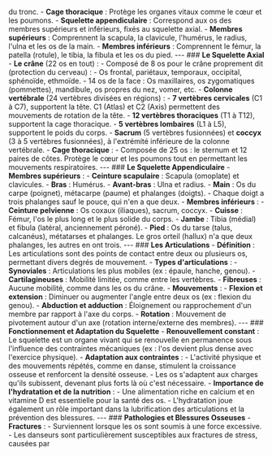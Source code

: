 du tronc. - **Cage thoracique** : Protège les organes vitaux comme le cœur et les poumons. - **Squelette appendiculaire** : Correspond aux os des membres supérieurs et inférieurs, fixés au squelette axial. - **Membres supérieurs** : Comprennent la scapula, la clavicule, l'humérus, le radius, l'ulna et les os de la main. - **Membres inférieurs** : Comprennent le fémur, la patella (rotule), le tibia, la fibula et les os du pied. --- ### **Le Squelette Axial** - **Le crâne** (22 os en tout) : - Composé de 8 os pour le crâne proprement dit (protection du cerveau) : - Os frontal, pariétaux, temporaux, occipital, sphénoïde, ethmoïde. - 14 os de la face : Os maxillaires, os zygomatiques (pommettes), mandibule, os propres du nez, vomer, etc. - **Colonne vertébrale** (24 vertèbres divisées en régions) : - **7 vertèbres cervicales** (C1 à C7), supportent la tête. C1 (Atlas) et C2 (Axis) permettent des mouvements de rotation de la tête. - **12 vertèbres thoraciques** (T1 à T12), supportent la cage thoracique. - **5 vertèbres lombaires** (L1 à L5), supportent le poids du corps. - **Sacrum** (5 vertèbres fusionnées) et **coccyx** (3 à 5 vertèbres fusionnées), à l'extrémité inférieure de la colonne vertébrale. - **Cage thoracique** : - Composée de 25 os : le sternum et 12 paires de côtes. Protège le cœur et les poumons tout en permettant les mouvements respiratoires. --- ### **Le Squelette Appendiculaire** - **Membres supérieurs** : - **Ceinture scapulaire** : Scapula (omoplate) et clavicules. - **Bras** : Humérus. - **Avant-bras** : Ulna et radius. - **Main** : Os du carpe (poignet), métacarpe (paume) et phalanges (doigts). - Chaque doigt a trois phalanges sauf le pouce, qui n'en a que deux. - **Membres inférieurs** : - **Ceinture pelvienne** : Os coxaux (iliaques), sacrum, coccyx. - **Cuisse** : Fémur, l'os le plus long et le plus solide du corps. - **Jambe** : Tibia (médial) et fibula (latéral, anciennement péroné). - **Pied** : Os du tarse (talus, calcanéus), métatarses et phalanges. Le gros orteil (hallux) n'a que deux phalanges, les autres en ont trois. --- ### **Les Articulations** - **Définition** : Les articulations sont des points de contact entre deux ou plusieurs os, permettant divers degrés de mouvement. - **Types d'articulations** : - **Synoviales** : Articulations les plus mobiles (ex : épaule, hanche, genou). - **Cartilagineuses** : Mobilité limitée, comme entre les vertèbres. - **Fibreuses** : Aucune mobilité, comme dans les os du crâne. - **Mouvements** : - **Flexion et extension** : Diminuer ou augmenter l'angle entre deux os (ex : flexion du genou). - **Abduction et adduction** : Éloignement ou rapprochement d'un membre par rapport à l'axe du corps. - **Rotation** : Mouvement de pivotement autour d'un axe (rotation interne/externe des membres). --- ### **Fonctionnement et Adaptation du Squelette** - **Renouvellement constant** : Le squelette est un organe vivant qui se renouvelle en permanence sous l'influence des contraintes mécaniques (ex : l'os devient plus dense avec l'exercice physique). - **Adaptation aux contraintes** : - L'activité physique et des mouvements répétés, comme en danse, stimulent la croissance osseuse et renforcent la densité osseuse. - Les os s'adaptent aux charges qu'ils subissent, devenant plus forts là où c'est nécessaire. - **Importance de l'hydratation et de la nutrition** : - Une alimentation riche en calcium et en vitamine D est essentielle pour la santé des os. - L'hydratation joue également un rôle important dans la lubrification des articulations et la prévention des blessures. --- ### **Pathologies et Blessures Osseuses** - **Fractures** : - Surviennent lorsque les os sont soumis à une force excessive. - Les danseurs sont particulièrement susceptibles aux fractures de stress, causées par